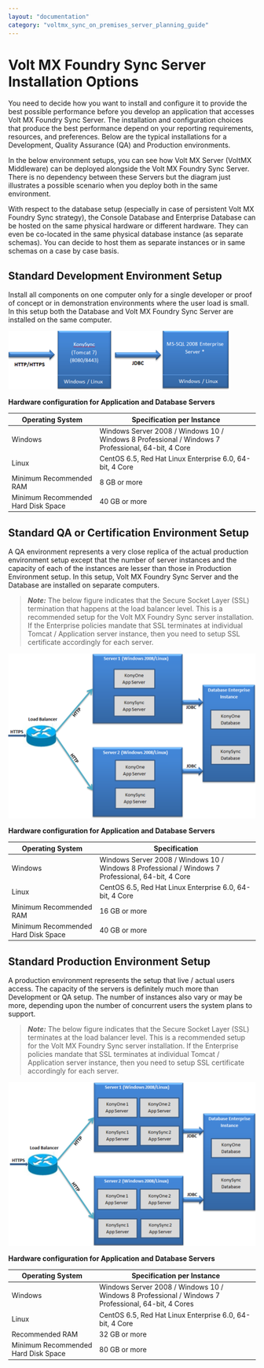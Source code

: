 ```yaml
---
layout: "documentation"
category: "voltmx_sync_on_premises_server_planning_guide"
---
```

                            


Volt MX  Foundry Sync Server Installation Options
============================================

You need to decide how you want to install and configure it to provide the best possible performance before you develop an application that accesses Volt MX Foundry Sync Server. The installation and configuration choices that produce the best performance depend on your reporting requirements, resources, and preferences. Below are the typical installations for a Development, Quality Assurance (QA) and Production environments.

In the below environment setups, you can see how Volt MX Server (VoltMX Middleware) can be deployed alongside the Volt MX Foundry Sync Server. There is no dependency between these Servers but the diagram just illustrates a possible scenario when you deploy both in the same environment.

With respect to the database setup (especially in case of persistent Volt MX Foundry Sync strategy), the Console Database and Enterprise Database can be hosted on the same physical hardware or different hardware. They can even be co-located in the same physical database instance (as separate schemas). You can decide to host them as separate instances or in same schemas on a case by case basis.

Standard Development Environment Setup
--------------------------------------

Install all components on one computer only for a single developer or proof of concept or in demonstration environments where the user load is small. In this setup both the Database and Volt MX Foundry Sync Server are installed on the same computer.

![](Resources/Images/std_dev_env_450x119.png)

**Hardware configuration for Application and Database Servers**

  
| Operating System | Specification per Instance |
| --- | --- |
| Windows | Windows Server 2008 / Windows 10 / Windows 8 Professional / Windows 7 Professional, 64-bit, 4 Core |
| Linux | CentOS 6.5, Red Hat Linux Enterprise 6.0, 64-bit, 4 Core |
| Minimum Recommended RAM | 8 GB or more |
| Minimum Recommended Hard Disk Space | 40 GB or more |

Standard QA or Certification Environment Setup
----------------------------------------------

A QA environment represents a very close replica of the actual production environment setup except that the number of server instances and the capacity of each of the instances are lesser than those in Production Environment setup. In this setup, Volt MX Foundry Sync Server and the Database are installed on separate computers.

> **_Note:_** The below figure indicates that the Secure Socket Layer (SSL) termination that happens at the load balancer level. This is a recommended setup for the Volt MX Foundry Sync server installation. If the Enterprise policies mandate that SSL terminates at individual Tomcat / Application server instance, then you need to setup SSL certificate accordingly for each server.

![](Resources/Images/std_qa_526x350.png)

**Hardware configuration for Application and Database Servers**

  
| Operating System | Specification |
| --- | --- |
| Windows | Windows Server 2008 / Windows 10 / Windows 8 Professional / Windows 7 Professional, 64-bit, 4 Core |
| Linux | CentOS 6.5, Red Hat Linux Enterprise 6.0, 64-bit, 4 Core |
| Minimum Recommended RAM | 16 GB or more |
| Minimum Recommended Hard Disk Space | 40 GB or more |

Standard Production Environment Setup
-------------------------------------

A production environment represents the setup that live / actual users access. The capacity of the servers is definitely much more than Development or QA setup. The number of instances also vary or may be more, depending upon the number of concurrent users the system plans to support.

> **_Note:_** The below figure indicates that the Secure Socket Layer (SSL) terminates at the load balancer level. This is a recommended setup for the Volt MX Foundry Sync server installation. If the Enterprise policies mandate that SSL terminates at individual Tomcat / Application server instance, then you need to setup SSL certificate accordingly for each server.

![](Resources/Images/std_prod_env_514x339.png)

**Hardware configuration for Application and Database Servers**

  
| Operating System | Specification per Instance |
| --- | --- |
| Windows | Windows Server 2008 / Windows 10 / Windows 8 Professional / Windows 7 Professional, 64-bit, 4 Cores |
| Linux | CentOS 6.5, Red Hat Linux Enterprise 6.0, 64-bit, 4 Core |
| Recommended RAM | 32 GB or more |
| Minimum Recommended Hard Disk Space | 80 GB or more |
